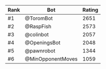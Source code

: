 Rank|Bot|Rating
---|---|---
#1|@ToromBot|2651
#2|@RaspFish|2573
#3|@colinbot|2057
#4|@OpeningsBot|2048
#5|@pawnrobot|1344
#6|@MinOpponentMoves|1059
